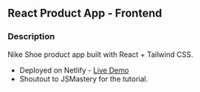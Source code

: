 ## React Product App - Frontend

### Description

Nike Shoe product app built with React + Tailwind CSS.

- Deployed on Netlify - [Live Demo](https://nikeshoeapp.netlify.app/)
- Shoutout to JSMastery for the tutorial.
